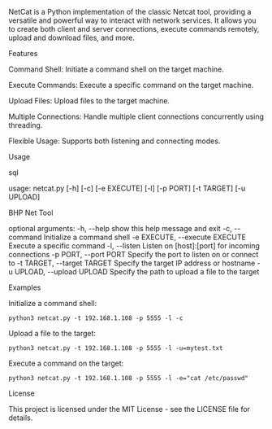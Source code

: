 
NetCat is a Python implementation of the classic Netcat tool, providing a versatile and powerful way to interact with network services. It allows you to create both client and server connections, execute commands remotely, upload and download files, and more.

Features

Command Shell: Initiate a command shell on the target machine.

Execute Commands: Execute a specific command on the target machine.

Upload Files: Upload files to the target machine.

Multiple Connections: Handle multiple client connections concurrently using threading.

Flexible Usage: Supports both listening and connecting modes.

Usage

sql

usage: netcat.py [-h] [-c] [-e EXECUTE] [-l] [-p PORT] [-t TARGET] [-u UPLOAD]

BHP Net Tool

optional arguments:
  -h, --help            show this help message and exit
  -c, --command         Initialize a command shell
  -e EXECUTE, --execute EXECUTE
                        Execute a specific command
  -l, --listen          Listen on [host]:[port] for incoming connections
  -p PORT, --port PORT  Specify the port to listen on or connect to
  -t TARGET, --target TARGET
                        Specify the target IP address or hostname
  -u UPLOAD, --upload UPLOAD
                        Specify the path to upload a file to the target

Examples

Initialize a command shell:


	python3 netcat.py -t 192.168.1.108 -p 5555 -l -c

Upload a file to the target:



	python3 netcat.py -t 192.168.1.108 -p 5555 -l -u=mytest.txt

Execute a command on the target:



    python3 netcat.py -t 192.168.1.108 -p 5555 -l -e="cat /etc/passwd"

License

This project is licensed under the MIT License - see the LICENSE file for details.
